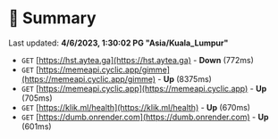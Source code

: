 # 📖 Summary
Last updated: **4/6/2023, 1:30:02 PG "Asia/Kuala_Lumpur"**

- `GET` [https://hst.aytea.ga](https://hst.aytea.ga) - **Down** (772ms)
- `GET` [https://memeapi.cyclic.app/gimme](https://memeapi.cyclic.app/gimme) - **Up** (8375ms)
- `GET` [https://memeapi.cyclic.app](https://memeapi.cyclic.app) - **Up** (705ms)
- `GET` [https://klik.ml/health](https://klik.ml/health) - **Up** (670ms)
- `GET` [https://dumb.onrender.com](https://dumb.onrender.com) - **Up** (601ms)

